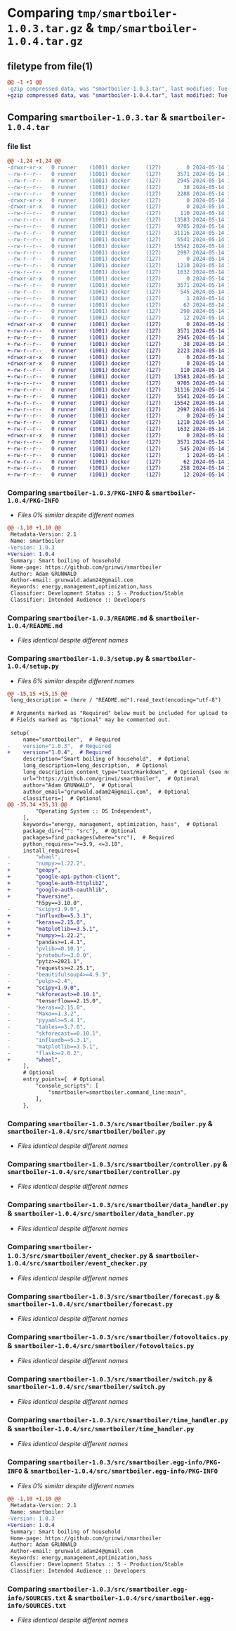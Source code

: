 # Comparing `tmp/smartboiler-1.0.3.tar.gz` & `tmp/smartboiler-1.0.4.tar.gz`

## filetype from file(1)

```diff
@@ -1 +1 @@
-gzip compressed data, was "smartboiler-1.0.3.tar", last modified: Tue May 14 13:56:23 2024, max compression
+gzip compressed data, was "smartboiler-1.0.4.tar", last modified: Tue May 14 14:48:46 2024, max compression
```

## Comparing `smartboiler-1.0.3.tar` & `smartboiler-1.0.4.tar`

### file list

```diff
@@ -1,24 +1,24 @@
-drwxr-xr-x   0 runner    (1001) docker     (127)        0 2024-05-14 13:56:23.354311 smartboiler-1.0.3/
--rw-r--r--   0 runner    (1001) docker     (127)     3571 2024-05-14 13:56:23.354311 smartboiler-1.0.3/PKG-INFO
--rw-r--r--   0 runner    (1001) docker     (127)     2945 2024-05-14 13:56:21.000000 smartboiler-1.0.3/README.md
--rw-r--r--   0 runner    (1001) docker     (127)       38 2024-05-14 13:56:23.354311 smartboiler-1.0.3/setup.cfg
--rw-r--r--   0 runner    (1001) docker     (127)     2288 2024-05-14 13:56:22.000000 smartboiler-1.0.3/setup.py
-drwxr-xr-x   0 runner    (1001) docker     (127)        0 2024-05-14 13:56:23.350311 smartboiler-1.0.3/src/
-drwxr-xr-x   0 runner    (1001) docker     (127)        0 2024-05-14 13:56:23.350311 smartboiler-1.0.3/src/smartboiler/
--rw-r--r--   0 runner    (1001) docker     (127)      110 2024-05-14 13:56:21.000000 smartboiler-1.0.3/src/smartboiler/__init__.py
--rw-r--r--   0 runner    (1001) docker     (127)    13583 2024-05-14 13:56:21.000000 smartboiler-1.0.3/src/smartboiler/boiler.py
--rw-r--r--   0 runner    (1001) docker     (127)     9705 2024-05-14 13:56:21.000000 smartboiler-1.0.3/src/smartboiler/controller.py
--rw-r--r--   0 runner    (1001) docker     (127)    31116 2024-05-14 13:56:21.000000 smartboiler-1.0.3/src/smartboiler/data_handler.py
--rw-r--r--   0 runner    (1001) docker     (127)     5541 2024-05-14 13:56:21.000000 smartboiler-1.0.3/src/smartboiler/event_checker.py
--rw-r--r--   0 runner    (1001) docker     (127)    15542 2024-05-14 13:56:21.000000 smartboiler-1.0.3/src/smartboiler/forecast.py
--rw-r--r--   0 runner    (1001) docker     (127)     2997 2024-05-14 13:56:21.000000 smartboiler-1.0.3/src/smartboiler/fotovoltaics.py
--rw-r--r--   0 runner    (1001) docker     (127)        0 2024-05-14 13:56:21.000000 smartboiler-1.0.3/src/smartboiler/main.py
--rw-r--r--   0 runner    (1001) docker     (127)     1210 2024-05-14 13:56:21.000000 smartboiler-1.0.3/src/smartboiler/switch.py
--rw-r--r--   0 runner    (1001) docker     (127)     1632 2024-05-14 13:56:21.000000 smartboiler-1.0.3/src/smartboiler/time_handler.py
-drwxr-xr-x   0 runner    (1001) docker     (127)        0 2024-05-14 13:56:23.350311 smartboiler-1.0.3/src/smartboiler.egg-info/
--rw-r--r--   0 runner    (1001) docker     (127)     3571 2024-05-14 13:56:23.000000 smartboiler-1.0.3/src/smartboiler.egg-info/PKG-INFO
--rw-r--r--   0 runner    (1001) docker     (127)      545 2024-05-14 13:56:23.000000 smartboiler-1.0.3/src/smartboiler.egg-info/SOURCES.txt
--rw-r--r--   0 runner    (1001) docker     (127)        1 2024-05-14 13:56:23.000000 smartboiler-1.0.3/src/smartboiler.egg-info/dependency_links.txt
--rw-r--r--   0 runner    (1001) docker     (127)       62 2024-05-14 13:56:23.000000 smartboiler-1.0.3/src/smartboiler.egg-info/entry_points.txt
--rw-r--r--   0 runner    (1001) docker     (127)      290 2024-05-14 13:56:23.000000 smartboiler-1.0.3/src/smartboiler.egg-info/requires.txt
--rw-r--r--   0 runner    (1001) docker     (127)       12 2024-05-14 13:56:23.000000 smartboiler-1.0.3/src/smartboiler.egg-info/top_level.txt
+drwxr-xr-x   0 runner    (1001) docker     (127)        0 2024-05-14 14:48:46.358687 smartboiler-1.0.4/
+-rw-r--r--   0 runner    (1001) docker     (127)     3571 2024-05-14 14:48:46.358687 smartboiler-1.0.4/PKG-INFO
+-rw-r--r--   0 runner    (1001) docker     (127)     2945 2024-05-14 14:48:44.000000 smartboiler-1.0.4/README.md
+-rw-r--r--   0 runner    (1001) docker     (127)       38 2024-05-14 14:48:46.358687 smartboiler-1.0.4/setup.cfg
+-rw-r--r--   0 runner    (1001) docker     (127)     2223 2024-05-14 14:48:45.000000 smartboiler-1.0.4/setup.py
+drwxr-xr-x   0 runner    (1001) docker     (127)        0 2024-05-14 14:48:46.354688 smartboiler-1.0.4/src/
+drwxr-xr-x   0 runner    (1001) docker     (127)        0 2024-05-14 14:48:46.358687 smartboiler-1.0.4/src/smartboiler/
+-rw-r--r--   0 runner    (1001) docker     (127)      110 2024-05-14 14:48:44.000000 smartboiler-1.0.4/src/smartboiler/__init__.py
+-rw-r--r--   0 runner    (1001) docker     (127)    13583 2024-05-14 14:48:44.000000 smartboiler-1.0.4/src/smartboiler/boiler.py
+-rw-r--r--   0 runner    (1001) docker     (127)     9705 2024-05-14 14:48:44.000000 smartboiler-1.0.4/src/smartboiler/controller.py
+-rw-r--r--   0 runner    (1001) docker     (127)    31116 2024-05-14 14:48:44.000000 smartboiler-1.0.4/src/smartboiler/data_handler.py
+-rw-r--r--   0 runner    (1001) docker     (127)     5541 2024-05-14 14:48:44.000000 smartboiler-1.0.4/src/smartboiler/event_checker.py
+-rw-r--r--   0 runner    (1001) docker     (127)    15542 2024-05-14 14:48:44.000000 smartboiler-1.0.4/src/smartboiler/forecast.py
+-rw-r--r--   0 runner    (1001) docker     (127)     2997 2024-05-14 14:48:44.000000 smartboiler-1.0.4/src/smartboiler/fotovoltaics.py
+-rw-r--r--   0 runner    (1001) docker     (127)        0 2024-05-14 14:48:44.000000 smartboiler-1.0.4/src/smartboiler/main.py
+-rw-r--r--   0 runner    (1001) docker     (127)     1210 2024-05-14 14:48:44.000000 smartboiler-1.0.4/src/smartboiler/switch.py
+-rw-r--r--   0 runner    (1001) docker     (127)     1632 2024-05-14 14:48:44.000000 smartboiler-1.0.4/src/smartboiler/time_handler.py
+drwxr-xr-x   0 runner    (1001) docker     (127)        0 2024-05-14 14:48:46.358687 smartboiler-1.0.4/src/smartboiler.egg-info/
+-rw-r--r--   0 runner    (1001) docker     (127)     3571 2024-05-14 14:48:46.000000 smartboiler-1.0.4/src/smartboiler.egg-info/PKG-INFO
+-rw-r--r--   0 runner    (1001) docker     (127)      545 2024-05-14 14:48:46.000000 smartboiler-1.0.4/src/smartboiler.egg-info/SOURCES.txt
+-rw-r--r--   0 runner    (1001) docker     (127)        1 2024-05-14 14:48:46.000000 smartboiler-1.0.4/src/smartboiler.egg-info/dependency_links.txt
+-rw-r--r--   0 runner    (1001) docker     (127)       62 2024-05-14 14:48:46.000000 smartboiler-1.0.4/src/smartboiler.egg-info/entry_points.txt
+-rw-r--r--   0 runner    (1001) docker     (127)      258 2024-05-14 14:48:46.000000 smartboiler-1.0.4/src/smartboiler.egg-info/requires.txt
+-rw-r--r--   0 runner    (1001) docker     (127)       12 2024-05-14 14:48:46.000000 smartboiler-1.0.4/src/smartboiler.egg-info/top_level.txt
```

### Comparing `smartboiler-1.0.3/PKG-INFO` & `smartboiler-1.0.4/PKG-INFO`

 * *Files 0% similar despite different names*

```diff
@@ -1,10 +1,10 @@
 Metadata-Version: 2.1
 Name: smartboiler
-Version: 1.0.3
+Version: 1.0.4
 Summary: Smart boiling of household
 Home-page: https://github.com/grinwi/smartboiler
 Author: Adam GRUNWALD
 Author-email: grunwald.adam24@gmail.com
 Keywords: energy,management,optimization,hass
 Classifier: Development Status :: 5 - Production/Stable
 Classifier: Intended Audience :: Developers
```

### Comparing `smartboiler-1.0.3/README.md` & `smartboiler-1.0.4/README.md`

 * *Files identical despite different names*

### Comparing `smartboiler-1.0.3/setup.py` & `smartboiler-1.0.4/setup.py`

 * *Files 6% similar despite different names*

```diff
@@ -15,15 +15,15 @@
 long_description = (here / "README.md").read_text(encoding="utf-8")
 
 # Arguments marked as "Required" below must be included for upload to PyPI.
 # Fields marked as "Optional" may be commented out.
 
 setup(
     name="smartboiler",  # Required
-    version="1.0.3",  # Required
+    version="1.0.4",  # Required
     description="Smart boiling of household",  # Optional
     long_description=long_description,  # Optional
     long_description_content_type="text/markdown",  # Optional (see note above)
     url="https://github.com/grinwi/smartboiler",  # Optional
     author="Adam GRUNWALD",  # Optional
     author_email="grunwald.adam24@gmail.com",  # Optional
     classifiers=[  # Optional
@@ -35,34 +35,31 @@
         "Operating System :: OS Independent",
     ],
     keywords="energy, management, optimization, hass",  # Optional
     package_dir={"": "src"},  # Optional
     packages=find_packages(where="src"),  # Required
     python_requires=">=3.9, <=3.10",
     install_requires=[
-        "wheel",
-        "numpy>=1.22.2",
+        "geopy",
+        "google-api-python-client",
+        "google-auth-httplib2",
+        "google-auth-oauthlib",
+        "haversine",
         "h5py==3.10.0",
-        "scipy<1.9.0",
+        "influxdb==5.3.1",
+        "keras==2.15.0",
+        "matplotlib==3.5.1",
+        "numpy>=1.22.2",
         "pandas>=1.4.1",
-        "pvlib>=0.10.1",
-        "protobuf>=3.0.0",
         "pytz>=2021.1",
         "requests>=2.25.1",
-        "beautifulsoup4>=4.9.3",
-        "pulp>=2.4",
+        "scipy<1.9.0",
+        "skforecast>=0.10.1",
         "tensorflow==2.15.0",
-        "keras==2.15.0",
-        "Mako==1.3.2",
-        "pyyaml>=5.4.1",
-        "tables==3.7.0",
-        "skforecast==0.10.1",
-        "influxdb==5.3.1",
-        "matplotlib==3.5.1",
-        "flask>=2.0.2",
+        "wheel",
     ],
     # Optional
     entry_points={  # Optional
         "console_scripts": [
             "smartboiler=smartboiler.command_line:main",
         ],
     },
```

### Comparing `smartboiler-1.0.3/src/smartboiler/boiler.py` & `smartboiler-1.0.4/src/smartboiler/boiler.py`

 * *Files identical despite different names*

### Comparing `smartboiler-1.0.3/src/smartboiler/controller.py` & `smartboiler-1.0.4/src/smartboiler/controller.py`

 * *Files identical despite different names*

### Comparing `smartboiler-1.0.3/src/smartboiler/data_handler.py` & `smartboiler-1.0.4/src/smartboiler/data_handler.py`

 * *Files identical despite different names*

### Comparing `smartboiler-1.0.3/src/smartboiler/event_checker.py` & `smartboiler-1.0.4/src/smartboiler/event_checker.py`

 * *Files identical despite different names*

### Comparing `smartboiler-1.0.3/src/smartboiler/forecast.py` & `smartboiler-1.0.4/src/smartboiler/forecast.py`

 * *Files identical despite different names*

### Comparing `smartboiler-1.0.3/src/smartboiler/fotovoltaics.py` & `smartboiler-1.0.4/src/smartboiler/fotovoltaics.py`

 * *Files identical despite different names*

### Comparing `smartboiler-1.0.3/src/smartboiler/switch.py` & `smartboiler-1.0.4/src/smartboiler/switch.py`

 * *Files identical despite different names*

### Comparing `smartboiler-1.0.3/src/smartboiler/time_handler.py` & `smartboiler-1.0.4/src/smartboiler/time_handler.py`

 * *Files identical despite different names*

### Comparing `smartboiler-1.0.3/src/smartboiler.egg-info/PKG-INFO` & `smartboiler-1.0.4/src/smartboiler.egg-info/PKG-INFO`

 * *Files 0% similar despite different names*

```diff
@@ -1,10 +1,10 @@
 Metadata-Version: 2.1
 Name: smartboiler
-Version: 1.0.3
+Version: 1.0.4
 Summary: Smart boiling of household
 Home-page: https://github.com/grinwi/smartboiler
 Author: Adam GRUNWALD
 Author-email: grunwald.adam24@gmail.com
 Keywords: energy,management,optimization,hass
 Classifier: Development Status :: 5 - Production/Stable
 Classifier: Intended Audience :: Developers
```

### Comparing `smartboiler-1.0.3/src/smartboiler.egg-info/SOURCES.txt` & `smartboiler-1.0.4/src/smartboiler.egg-info/SOURCES.txt`

 * *Files identical despite different names*


